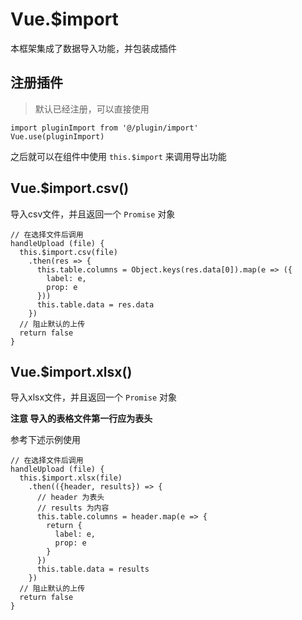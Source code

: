 # Vue.$import

本框架集成了数据导入功能，并包装成插件

## 注册插件

> 默认已经注册，可以直接使用

```
import pluginImport from '@/plugin/import'
Vue.use(pluginImport)
```

之后就可以在组件中使用 `this.$import` 来调用导出功能

## Vue.$import.csv()

导入csv文件，并且返回一个 `Promise` 对象

```
// 在选择文件后调用
handleUpload (file) {
  this.$import.csv(file)
    .then(res => {
      this.table.columns = Object.keys(res.data[0]).map(e => ({
        label: e,
        prop: e
      }))
      this.table.data = res.data
    })
  // 阻止默认的上传
  return false
}
```

## Vue.$import.xlsx()

导入xlsx文件，并且返回一个 `Promise` 对象

**注意 导入的表格文件第一行应为表头**

参考下述示例使用

```
// 在选择文件后调用
handleUpload (file) {
  this.$import.xlsx(file)
    .then(({header, results}) => {
      // header 为表头
      // results 为内容
      this.table.columns = header.map(e => {
        return {
          label: e,
          prop: e
        }
      })
      this.table.data = results
    })
  // 阻止默认的上传
  return false
}
```